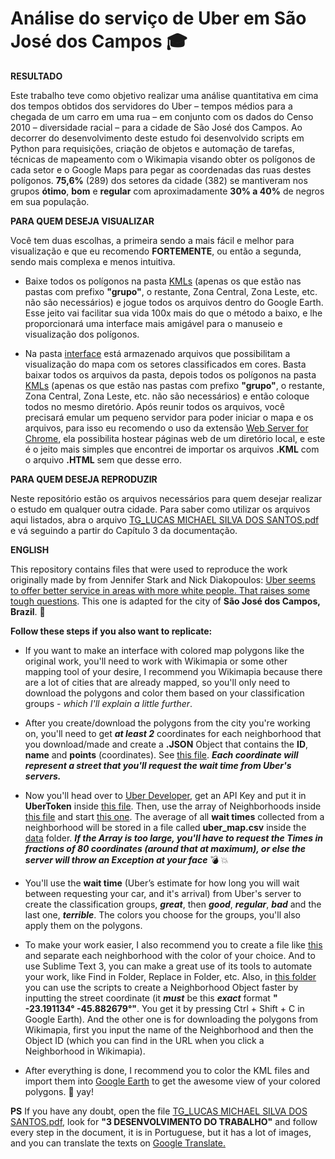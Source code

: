 # Análise do serviço de Uber em São José dos Campos :mortar_board:


**RESULTADO**

Este trabalho teve como objetivo realizar uma análise quantitativa em cima dos tempos obtidos dos servidores do Uber – tempos médios para a chegada de um carro em uma rua – em conjunto com os dados do Censo 2010 – diversidade racial – para a cidade de São José dos Campos. Ao decorrer do desenvolvimento deste estudo foi desenvolvido scripts em Python para requisições, criação de objetos e automação de tarefas, técnicas de mapeamento com o Wikimapia visando obter os polígonos de cada setor e o Google Maps para pegar as coordenadas das ruas destes polígonos. **75,6%** (289) dos setores da cidade (382) se mantiveram nos grupos **ótimo**, **bom** e **regular** com aproximadamente **30% a 40%** de negros em sua população.

**PARA QUEM DESEJA VISUALIZAR**

Você tem duas escolhas, a primeira sendo a mais fácil e melhor para visualização e que eu recomendo **FORTEMENTE**, ou então a segunda, sendo mais complexa e menos intuitiva.

- Baixe todos os polígonos na pasta [KMLs](https://github.com/lucaslnz/DiversidadeUberSjc/tree/master/KMLs) (apenas os que estão nas pastas com prefixo **"grupo"**, o restante, Zona Central, Zona Leste, etc. não são necessários) e jogue todos os arquivos dentro do Google Earth. Esse jeito vai facilitar sua vida 100x mais do que o método a baixo, e lhe proporcionará uma interface mais amigável para o manuseio e visualização dos polígonos.

- Na pasta [interface](https://github.com/lucaslnz/DiversidadeUberSjc/tree/master/interface) está armazenado arquivos que possibilitam a visualização do mapa com os setores classificados em cores. Basta baixar todos os arquivos da pasta, depois todos os polígonos na pasta [KMLs](https://github.com/lucaslnz/DiversidadeUberSjc/tree/master/KMLs) (apenas os que estão nas pastas com prefixo **"grupo"**, o restante, Zona Central, Zona Leste, etc. não são necessários) e então coloque todos no mesmo diretório. Após reunir todos os arquivos, você precisará emular um pequeno servidor para poder iniciar o mapa e os arquivos, para isso eu recomendo o uso da extensão [Web Server for Chrome](https://chrome.google.com/webstore/detail/web-server-for-chrome/ofhbbkphhbklhfoeikjpcbhemlocgigb), ela possibilita hostear páginas web de um diretório local, e este é o jeito mais simples que encontrei de importar os arquivos **.KML** com o arquivo **.HTML** sem que desse erro.

**PARA QUEM DESEJA REPRODUZIR**

Neste repositório estão os arquivos necessários para quem desejar realizar o estudo em qualquer outra cidade. Para saber como utilizar os arquivos aqui listados, abra o arquivo [TG_LUCAS MICHAEL SILVA DOS SANTOS.pdf](https://github.com/lucaslnz/DiversidadeUberSjc/blob/master/TG_LUCAS%20MICHAEL%20SILVA%20DOS%20SANTOS.pdf) e vá seguindo a partir do Capítulo 3 da documentação.

**ENGLISH** 

This repository contains files that were used to reproduce the work originally made by from Jennifer Stark and Nick Diakopoulos: [Uber seems to offer better service in areas with more white people. That raises some tough questions](https://www.washingtonpost.com/news/wonk/wp/2016/03/10/uber-seems-to-offer-better-service-in-areas-with-more-white-people-that-raises-some-tough-questions/?noredirect=on&utm_term=.5f1b8e8282e4). This one is adapted for the city of **São José dos Campos, Brazil**. :oncoming_taxi:

**Follow these steps if you also want to replicate:**

- If you want to make an interface with colored map polygons like the original work, you'll need to work with Wikimapia or some other mapping tool of your desire, I recommend you Wikimapia because there are a lot of cities that are already mapped, so you'll only need to download  the polygons and color them based on your classification groups - _which I'll explain a little further_.

- After you create/download the polygons from the city you're working on, you'll need to get **_at least 2_** coordinates for each neighborhood that you download/made and create a **.JSON** Object that contains the **ID**, **name** and **points** (coordinates). See [this file](https://github.com/lucaslnz/DiversidadeUberSjc/blob/master/bairros.json). **_Each coordinate will represent a street that you'll request the wait time from Uber's servers._**

- Now you'll head over to [Uber Developer](https://developer.uber.com/), get an API Key and put it in **UberToken** inside [this file](https://github.com/lucaslnz/DiversidadeUberSjc/blob/master/uber-map-sjc/src/config/uber_config.py). Then, use the array of Neighborhoods inside [this file](https://github.com/lucaslnz/DiversidadeUberSjc/blob/master/uber-map-sjc/src/config/neighborhoods.py) and start [this one](https://github.com/lucaslnz/DiversidadeUberSjc/blob/master/uber-map-sjc/src/uber_map.py). The average of all **wait times** collected from a neighborhood will be stored in a file called **uber_map.csv** inside the [data](https://github.com/lucaslnz/DiversidadeUberSjc/tree/master/uber-map-sjc/src/data) folder. **_If the Array is too large, you'll have to request the Times in fractions of 80 coordinates (around that at maximum), or else the server will throw an Exception at your face_** :bomb: :boom:

- You'll use the **wait time** (Uber’s estimate for how long you will wait between requesting your car, and it's arrival) from Uber's server to create the classification groups, **_great_**, then **_good_**, **_regular_**, **_bad_** and the last one, **_terrible_**. The colors you choose for the groups, you'll also apply them on the polygons. 

- To make your work easier, I also recommend you to create a file like [this](https://github.com/lucaslnz/DiversidadeUberSjc/blob/master/uber-map-sjc/agrupamento_de_bairros_sjc.ods) and separate each neighborhood with the color of your choice. And to use Sublime Text 3, you can make a great use of its tools to automate your work, like Find in Folder, Replace in Folder, etc. Also, in [this folder](https://github.com/lucaslnz/DiversidadeUberSjc/tree/master/scripts%20para%20automa%C3%A7%C3%A3o) you can use the scripts to create a Neighborhood Object faster by inputting the street coordinate (it **_must_** be this **_exact_** format **" -23.191134°  -45.882679°"**. You get it by pressing Ctrl + Shift + C in Google Earth). And the other one is for downloading the polygons from Wikimapia, first you input the name of the Neighborhood and then the Object ID (which you can find in  the URL when you click a Neighborhood in Wikimapia).

- After everything is done, I recommend you to color the KML files and import them into [Google Earth](https://www.google.com/earth/) to get the awesome view of your colored polygons. :triangular_flag_on_post: yay! 

**PS** If you have any doubt, open the file [TG_LUCAS MICHAEL SILVA DOS SANTOS.pdf](https://github.com/lucaslnz/DiversidadeUberSjc/blob/master/TG_LUCAS%20MICHAEL%20SILVA%20DOS%20SANTOS.pdf), look for **"3	DESENVOLVIMENTO DO TRABALHO"** and follow every step in the document, it is in Portuguese, but it has a lot of images, and you can translate the texts on [Google Translate.](https://translate.google.com/)
